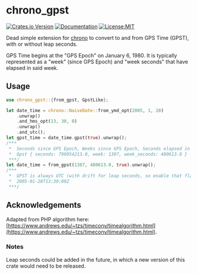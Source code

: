 # chrono_gpst
[![Crates.io Version](https://img.shields.io/crates/v/chrono_gpst)](https://crates.io/crates/chrono_gpst)
[![Documentation](https://docs.rs/chrono_gpst/badge.svg)](https://docs.rs/chrono_gpst)
[![License:MIT](https://img.shields.io/badge/license-MIT-blue.svg)](https://github.com/moranbw/chrono_gpst/blob/main/LICENSE)

Dead simple extension for [chrono](https://docs.rs/chrono/latest/chrono/) to convert to and from GPS Time (GPST), with or without leap seconds.

GPS Time begins at the "GPS Epoch" on January 6, 1980. It is typically represented as a "week" (since GPS Epoch) and "week seconds" that have elapsed in said week.
## Usage
```rust
use chrono_gpst::{from_gpst, GpstLike};

let date_time = chrono::NaiveDate::from_ymd_opt(2005, 1, 28)
    .unwrap()
    .and_hms_opt(13, 30, 0)
    .unwrap()
    .and_utc();
let gpst_time = date_time.gpst(true).unwrap();
/***
 *  Seconds since GPS Epoch, Weeks since GPS Epoch, Seconds elapsed in week. Adjusted for leap seconds.
 *  Gpst { seconds: 790954213.0, week: 1307, week_seconds: 480613.0 }
 ***/
let date_time = from_gpst(1307, 480613.0, true).unwrap();
/***
 *  GPST is always UTC (with drift for leap seconds, so enable that flag if needed), so we return a DateTime<Utc>.
 *  2005-01-28T13:30:00Z
 ***/
```

## Acknowledgements
Adapted from PHP algorithm here: [https://www.andrews.edu/~tzs/timeconv/timealgorithm.html](https://www.andrews.edu/~tzs/timeconv/timealgorithm.html).

### Notes
Leap seconds could be added in the future, in which a new version of this crate would need to be released.